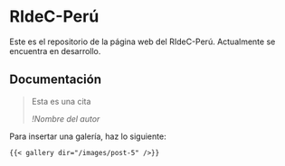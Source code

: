 # RIdeC-Perú

Este es el repositorio de la página web del RIdeC-Perú. Actualmente se encuentra en desarrollo.

## Documentación

>Esta es una cita
>
> <cite>!Nombre del autor</cite>

Para insertar una galería, haz lo siguiente:

```
{{< gallery dir="/images/post-5" />}}
```
